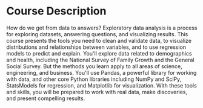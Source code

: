 # Course Description
How do we get from data to answers? Exploratory data analysis is a process for exploring datasets, answering questions, and visualizing results. 
This course presents the tools you need to clean and validate data, to visualize distributions and relationships between variables, and to use regression models to predict and explain. 
You'll explore data related to demographics and health, including the National Survey of Family Growth and the General Social Survey. 
But the methods you learn apply to all areas of science, engineering, and business. 
You'll use Pandas, a powerful library for working with data, and other core Python libraries including NumPy and SciPy, StatsModels for regression, and Matplotlib for visualization. 
With these tools and skills, you will be prepared to work with real data, make discoveries, and present compelling results.
